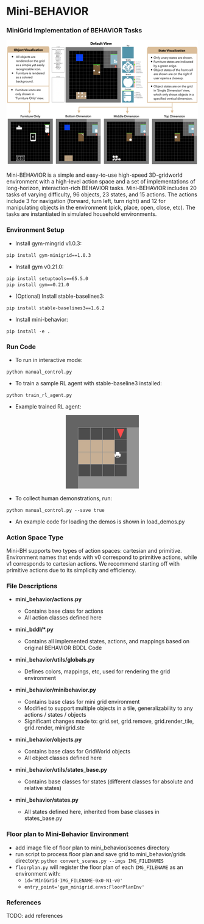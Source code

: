 # Mini-BEHAVIOR
###  MiniGrid Implementation of BEHAVIOR Tasks 
![Screenshot](img/visualizations.png)

Mini-BEHAVIOR is a simple and easy-to-use high-speed 3D-gridworld environment
with a high-level action space and a set of implementations of long-horizon, interaction-rich BEHAVIOR tasks.
Mini-BEHAVIOR includes 20 tasks of varying difficulty, 96 objects, 23 states, and 15 actions. 
The actions include 3 for navigation (forward, turn left, turn right) and 12 for manipulating objects in the environment 
(pick, place, open, close, etc). 
The tasks are instantiated in simulated household environments.

### Environment Setup
* Install gym-mingrid v1.0.3: 
```
pip install gym-minigrid==1.0.3
```
* Install gym v0.21.0: 
```
pip install setuptools==65.5.0
pip install gym==0.21.0
```
* (Optional) Install stable-baselines3: 
```
pip install stable-baselines3==1.6.2
```
* Install mini-behavior: 
```
pip install -e .
```

### Run Code 
* To run in interactive mode:
```
python manual_control.py
```
* To train a sample RL agent with stable-baseline3 installed:
```
python train_rl_agent.py
```
* Example trained RL agent:
<p align="center">
  <img src="img/printer.gif"/>
</p>

* To collect human demonstrations, run:
```
python manual_control.py --save true
```
* An example code for loading the demos is shown in load_demos.py

### Action Space Type
Mini-BH supports two types of action spaces: cartesian and primitive. Environment names that ends with v0 correspond to 
primitive actions, while v1 corresponds to cartesian actions. We recommend starting off with primitive actions due to 
its  simplicity and efficiency.

### File Descriptions 
* **mini_behavior/actions.py**
    * Contains base class for actions 
    * All action classes defined here

* **mini_bddl/*.py**
    * Contains all implemented states, actions, and mappings based on original BEHAVIOR BDDL Code

* **mini_behavior/utils/globals.py**
    *  Defines colors, mappings, etc, used for rendering the grid environment

* **mini_behavior/minibehavior.py**
    * Contains base class for mini grid environment
    * Modified to support multiple objects in a tile, generalizability to any actions / states / objects
    * Significant changes made to: grid.set, grid.remove, grid.render_tile, grid.render, minigrid.ste

* **mini_behavior/objects.py**
    * Contains base class for GridWorld objects
    * All object classes defined here

* **mini_behavior/utils/states_base.py**
    * Contains base classes for states (different classes for absolute and relative states)

* **mini_behavior/states.py**
    * All states defined here, inherited from base classes in states_base.py


### Floor plan to Mini-Behavior Environment
* add image file of floor plan to mini_behavior/scenes directory
* run script to process floor plan and save grid to mini_behavior/grids directory: `python convert_scenes.py --imgs IMG_FILENAMES`
* `floorplan.py` will register the floor plan of each `IMG_FILENAME` as an environment with:
    * `id='MiniGrid-IMG_FILENAME-0x0-N1-v0'`
    * `entry_point='gym_minigrid.envs:FloorPlanEnv'`

### References
TODO: add references 